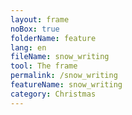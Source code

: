 ```yaml
---
layout: frame
noBox: true
folderName: feature
lang: en
fileName: snow_writing
tool: The frame
permalink: /snow_writing
featureName: snow_writing
category: Christmas
---
```

